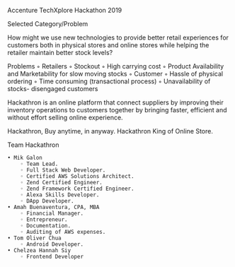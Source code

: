 Accenture TechXplore Hackathon 2019

Selected Category/Problem

How might we use new technologies to provide better retail experiences for customers both in physical stores and online stores while helping the retailer maintain better stock levels?

Problems
◦ Retailers 
    ◦ Stockout 
    ◦ High carrying cost
    ◦ Product Availability and Marketability for slow moving stocks
◦ Customer
    ◦ Hassle of physical ordering
    ◦ Time consuming (transactional process)
    ◦ Unavailability of stocks- disengaged customers

Hackathron is an online platform that connect suppliers by improving their inventory operations to customers together by bringing faster, efficient and without effort selling online experience.

Hackathron, Buy anytime, in anyway. Hackathron King of Online Store.

Team Hackathron

    • Mik Galon
        ◦ Team Lead.
        ◦ Full Stack Web Developer.
        ◦ Certified AWS Solutions Architect.
        ◦ Zend Certified Engineer.
        ◦ Zend Framework Certified Engineer.
        ◦ Alexa Skills Developer.
        ◦ DApp Developer.
    • Amah Buenaventura, CPA, MBA
        ◦ Financial Manager.
        ◦ Entrepreneur.
        ◦ Documentation.
        ◦ Auditing of AWS expenses.    
    • Tom Oliver Chua
        ◦ Android Developer.
    • Chelzea Hannah Siy
        ◦ Frontend Developer
